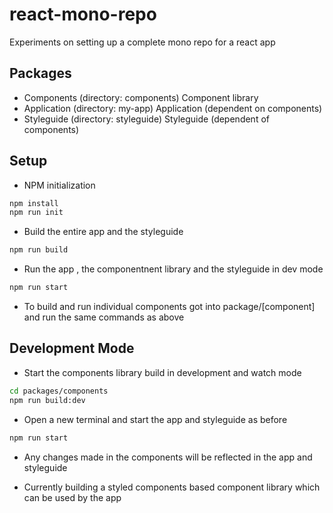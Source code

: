 # react-mono-repo

Experiments on setting up a complete mono repo for a react app

## Packages

- Components (directory: components)
  Component library
- Application (directory: my-app)
  Application (dependent on components)
- Styleguide (directory: styleguide)
  Styleguide (dependent of components)

## Setup

- NPM initialization

```bash
npm install
npm run init
```

- Build the entire app and the styleguide

```bash
npm run build
```

- Run the app , the componentnent library and the styleguide in dev mode

```bash
npm run start
```

- To build and run individual components got into package/[component] and run the same commands as above

## Development Mode

- Start the components library build in development and watch mode

```bash
cd packages/components
npm run build:dev
```

- Open a new terminal and start the app and styleguide as before

```bash
npm run start
```

- Any changes made in the components will be reflected in the app and styleguide

- Currently building a styled components based component library which can be used by the app
